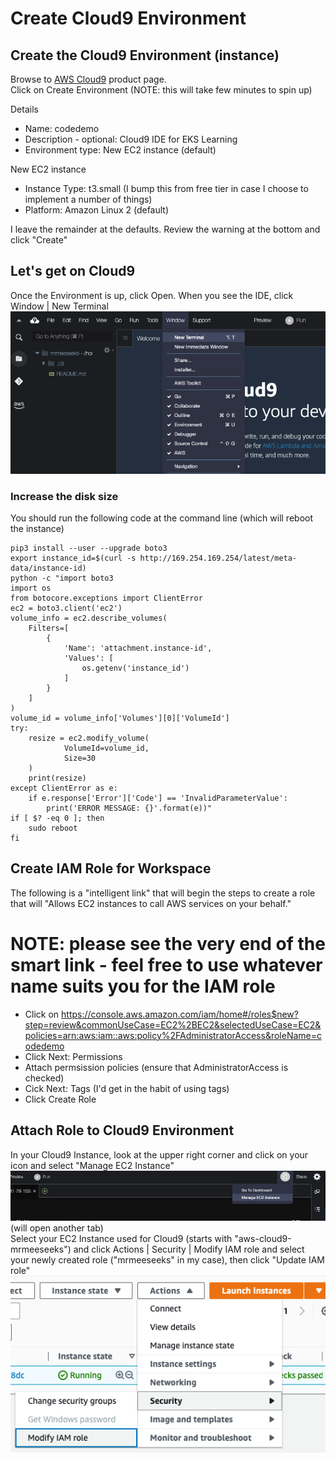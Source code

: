 # Create Cloud9 Environment

## Create the Cloud9 Environment (instance)
Browse to [AWS Cloud9](https://us-east-1.console.aws.amazon.com/cloud9control/home?region=us-east-1#/product) product page.  
Click on Create Environment (NOTE: this will take few minutes to spin up)

Details
- Name: codedemo
- Description - optional: Cloud9 IDE for EKS Learning
- Environment type: New EC2 instance (default)

New EC2 instance
- Instance Type: t3.small (I bump this from free tier in case I choose to implement a number of things)
- Platform: Amazon Linux 2 (default)

I leave the remainder at the defaults.  Review the warning at the bottom and click "Create"

## Let's get on Cloud9 
Once the Environment is up, click Open.  When you see the IDE, click Window | New Terminal  
![Window | New Terminal](./images/New_Terminal.png)

### Increase the disk size
You should run the following code at the command line (which will reboot the instance)

```
pip3 install --user --upgrade boto3
export instance_id=$(curl -s http://169.254.169.254/latest/meta-data/instance-id)
python -c "import boto3
import os
from botocore.exceptions import ClientError 
ec2 = boto3.client('ec2')
volume_info = ec2.describe_volumes(
    Filters=[
        {
            'Name': 'attachment.instance-id',
            'Values': [
                os.getenv('instance_id')
            ]
        }
    ]
)
volume_id = volume_info['Volumes'][0]['VolumeId']
try:
    resize = ec2.modify_volume(    
            VolumeId=volume_id,    
            Size=30
    )
    print(resize)
except ClientError as e:
    if e.response['Error']['Code'] == 'InvalidParameterValue':
        print('ERROR MESSAGE: {}'.format(e))"
if [ $? -eq 0 ]; then
    sudo reboot
fi
```

## Create IAM Role for Workspace
The following is a "intelligent link" that will begin the steps to create a role that will "Allows EC2 instances to call AWS services on your behalf."

# NOTE:  please see the very end of the smart link - feel free to use whatever name suits you for the IAM role
* Click on https://console.aws.amazon.com/iam/home#/roles$new?step=review&commonUseCase=EC2%2BEC2&selectedUseCase=EC2&policies=arn:aws:iam::aws:policy%2FAdministratorAccess&roleName=codedemo  
* Click Next: Permissions  
* Attach permsission policies (ensure that AdministratorAccess is checked)
* Cick Next: Tags  (I'd get in the habit of using tags)
* Click Create Role

## Attach Role to Cloud9 Environment
In your Cloud9 Instance, look at the upper right corner and click on your icon and select "Manage EC2 Instance"
![Manage EC2 Instance](images/Manage_EC2_Instance-Cloud9.png) (will open another tab)  
Select your EC2 Instance used for Cloud9 (starts with "aws-cloud9-mrmeeseeks") and click Actions | Security | Modify IAM role and select your newly created role ("mrmeeseeks" in my case), then click "Update IAM role"
![Modify IAM role](./images/Modify_IAM_role.png)


